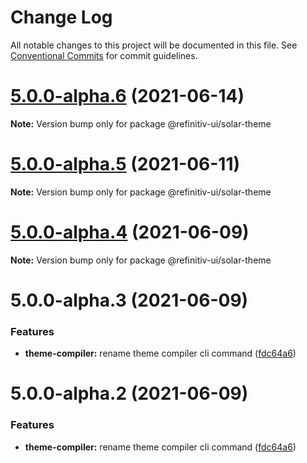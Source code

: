 # Change Log

All notable changes to this project will be documented in this file.
See [Conventional Commits](https://conventionalcommits.org) for commit guidelines.

# [5.0.0-alpha.6](https://git.sami.int.thomsonreuters.com/elf/refinitiv-ui/compare/@refinitiv-ui/solar-theme@5.0.0-alpha.5...@refinitiv-ui/solar-theme@5.0.0-alpha.6) (2021-06-14)

**Note:** Version bump only for package @refinitiv-ui/solar-theme





# [5.0.0-alpha.5](https://git.sami.int.thomsonreuters.com/elf/refinitiv-ui/compare/@refinitiv-ui/solar-theme@5.0.0-alpha.4...@refinitiv-ui/solar-theme@5.0.0-alpha.5) (2021-06-11)

**Note:** Version bump only for package @refinitiv-ui/solar-theme





# [5.0.0-alpha.4](https://git.sami.int.thomsonreuters.com/elf/refinitiv-ui/compare/@refinitiv-ui/solar-theme@5.0.0-alpha.3...@refinitiv-ui/solar-theme@5.0.0-alpha.4) (2021-06-09)

**Note:** Version bump only for package @refinitiv-ui/solar-theme





# 5.0.0-alpha.3 (2021-06-09)


### Features

* **theme-compiler:** rename theme compiler cli command ([fdc64a6](https://git.sami.int.thomsonreuters.com/elf/refinitiv-ui/commits/fdc64a66b5b003d3e039f3d8ebb77fe1a06e7729))





# 5.0.0-alpha.2 (2021-06-09)


### Features

* **theme-compiler:** rename theme compiler cli command ([fdc64a6](https://git.sami.int.thomsonreuters.com/elf/refinitiv-ui/commits/fdc64a66b5b003d3e039f3d8ebb77fe1a06e7729))
